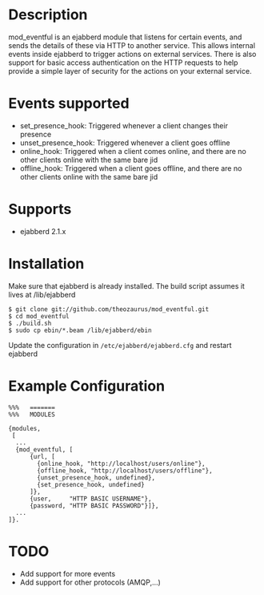 Description
===========

mod_eventful is an ejabberd module that listens for certain events, and sends the details of these via HTTP to another service. This allows internal events inside ejabberd to trigger actions on external services. There is also support for basic access authentication on the HTTP requests to help provide a simple layer of security for the actions on your external service.

Events supported
================

- set_presence_hook: Triggered whenever a client changes their presence
- unset_presence_hook: Triggered whenever a client goes offline
- online_hook: Triggered when a client comes online, and there are no other clients online with the same bare jid
- offline_hook: Triggered when a client goes offline, and there are no other clients online with the same bare jid

Supports
========

- ejabberd 2.1.x

Installation
============

Make sure that ejabberd is already installed. The build script assumes it lives at /lib/ejabberd

    $ git clone git://github.com/theozaurus/mod_eventful.git
    $ cd mod_eventful
    $ ./build.sh
    $ sudo cp ebin/*.beam /lib/ejabberd/ebin

Update the configuration in `/etc/ejabberd/ejabberd.cfg` and restart ejabberd

Example Configuration
=====================

    %%%   =======
    %%%   MODULES

    {modules,
     [
      ...
      {mod_eventful, [
          {url, [
            {online_hook, "http://localhost/users/online"},
            {offline_hook, "http://localhost/users/offline"},
            {unset_presence_hook, undefined},
            {set_presence_hook, undefined}
          ]},
          {user,     "HTTP BASIC USERNAME"},
          {password, "HTTP BASIC PASSWORD"}]},
      ...
    ]}.

TODO
====

- Add support for more events
- Add support for other protocols (AMQP,...) 